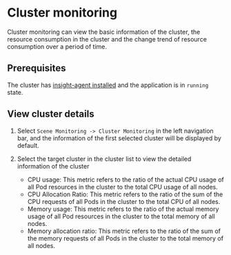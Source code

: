 # Cluster monitoring

Cluster monitoring can view the basic information of the cluster, the resource consumption in the cluster and the change trend of resource consumption over a period of time.

## Prerequisites

The cluster has [insight-agent installed](../../quickstart/install-agent.md) and the application is in `running` state.

## View cluster details

1. Select `Scene Monitoring -> Cluster Monitoring` in the left navigation bar, and the information of the first selected cluster will be displayed by default.

    

2. Select the target cluster in the cluster list to view the detailed information of the cluster

    - CPU usage: This metric refers to the ratio of the actual CPU usage of all Pod resources in the cluster to the total CPU usage of all nodes.
    - CPU Allocation Ratio: This metric refers to the ratio of the sum of the CPU requests of all Pods in the cluster to the total CPU of all nodes.
    - Memory usage: This metric refers to the ratio of the actual memory usage of all Pod resources in the cluster to the total memory of all nodes.
    - Memory allocation ratio: This metric refers to the ratio of the sum of the memory requests of all Pods in the cluster to the total memory of all nodes.

    